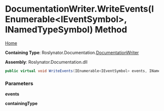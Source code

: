 <a name="_top"></a>

# DocumentationWriter\.WriteEvents\(IEnumerable\<IEventSymbol>, INamedTypeSymbol\) Method

[Home](../../../../README.md#_top)

**Containing Type**: Roslynator\.Documentation\.[DocumentationWriter](../README.md#_top)

**Assembly**: Roslynator\.Documentation\.dll

```csharp
public virtual void WriteEvents(IEnumerable<IEventSymbol> events, INamedTypeSymbol containingType)
```

### Parameters

**events**

**containingType**